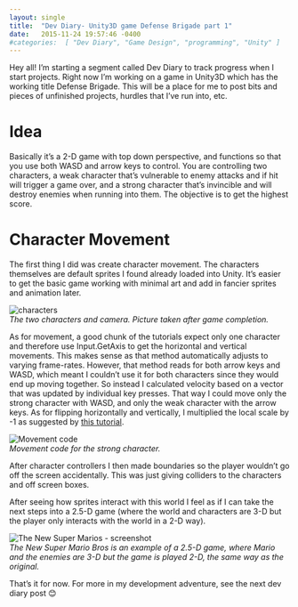 ```yaml
---
layout: single
title:  "Dev Diary- Unity3D game Defense Brigade part 1"
date:   2015-11-24 19:57:46 -0400
#categories:  [ "Dev Diary", "Game Design", "programming", "Unity" ]
---
```


Hey all! I’m starting a segment called Dev Diary to track progress when I start projects. Right now I’m working on a game in Unity3D which has the working title Defense Brigade.  This will be a place for me to post bits and pieces of unfinished projects, hurdles that I’ve run into, etc.

# Idea
Basically it’s a 2-D game with top down perspective, and functions so that you use both WASD and arrow keys to control. You are controlling two characters, a weak character that’s vulnerable to enemy attacks and if hit will trigger a game over, and a strong character that’s invincible and will destroy enemies when running into them. The objective is to get the highest score.

# Character Movement
The first thing I did was create character movement. The characters themselves are default sprites I found already loaded into Unity. It’s easier to get the basic game working with minimal art and add in fancier sprites and animation later.

![characters](https://i0.wp.com/adinashanholtz.com/wp-content/uploads/2015/11/characters.png)
<em style="display: block;">The two characters and camera. Picture taken after game completion.</em>

As for movement, a good chunk of the tutorials expect only one character and therefore use Input.GetAxis to get the horizontal and vertical movements. This makes sense as that method automatically adjusts to varying frame-rates. However, that method reads for both arrow keys and WASD, which meant I couldn’t use it for both characters since they would end up moving together. So instead I calculated velocity based on a vector that was updated by individual key presses. That way I could move only the strong character with WASD, and only the weak character with the arrow keys.  As for flipping horizontally and vertically, I multiplied the local scale by -1 as suggested by [this tutorial](https://unity3d.com/learn/tutorials/modules/beginner/2d/2d-overview?playlist=17093).

![Movement code](https://i0.wp.com/adinashanholtz.com/wp-content/uploads/2015/11/characters.png)
<em style="display: block">Movement code for the strong character.</em>

After character controllers I then made boundaries so the player wouldn’t go off the screen accidentally. This was just giving colliders to the characters and off screen boxes.

After seeing how sprites interact with this world I feel as if I can take the next steps into a 2.5-D game (where the world and characters are 3-D but the player only interacts with the world in a 2-D way).

![The New Super Marios - screenshot](https://i1.wp.com/www.pressthebuttons.com/images/nsmbwhd06.jpg)
<em style="display: block">The New Super Mario Bros is an example of a 2.5-D game, where Mario and the enemies are 3-D but the game is played 2-D, the same way as the original.</em>

That’s it for now. For more in my development adventure, see the next dev diary post 😊

